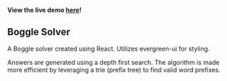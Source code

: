 #### View the live demo [here](https://vmankala.github.io/boggle-solver/)!
## Boggle Solver
A Boggle solver created using React. Utilizes evergreen-ui for styling.

Answers are generated using a depth first search. The algorithm is made more efficient by leveraging a trie (prefix tree) to find valid word prefixes.